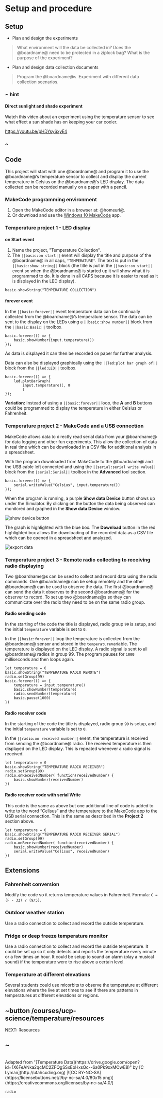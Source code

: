 # Setup and procedure

## Setup

* Plan and design the experiments

>What environment will the data be collected in? Does the @boardname@ need to be protected in a ziplock bag? What is the purpose of the experiment?

* Plan and design data collection documents

>Program the @boardname@s. Experiment with different data collection scenarios. 

### ~ hint

#### Direct sunlight and shade experiment

Watch this video about an experiment using the temperature sensor to see what effect
a sun shade has on keeping your car cooler.

https://youtu.be/pHDYsy6xyE4

### ~

## Code

This project will start with one @boardname@ and program it to use the @boardname@’s temperature sensor to collect and display the current temperature in Celsius on the @boardname@’s LED display. The data collected can be recorded manually on a paper with a pencil.

### MakeCode programming environment

1. Open the MakeCode editor in a browser at: @homeurl@.
2. Or download and use the [Windows 10 MakeCode](https://www.microsoft.com/store/apps/9PJC7SV48LCX) app.

### Temperature project 1 - LED display

#### on Start event

1. Name the project, "Temperature Collection".
2. The ``||basic:on start||`` event will display the title and purpose of the @boardname@ in all caps, `"TEMPERATURE"`. The text is put in the ``||basic:show string||`` block (the title is put in the ``||basic:on start||`` event so when the @boardname@ is started up it will show what it is programmed to do. It is done in all CAPS because it is easier to read as it is displayed in the LED display).

```blocks
basic.showString("TEMPERATURE COLLECTION")
```

#### forever event

In the ``||basic:forever||`` event temperature data can be continually collected from the @boardname@’s temperature sensor. The data can be sent to the  display on the LEDs using a ``||basic:show number||`` block from the ``||basic:Basic||`` toolbox.

```blocks
basic.forever(() => {
    basic.showNumber(input.temperature())
});
```

As data is displayed it can then be recorded on paper for further analysis.

Data can also be displayed graphically using the ``||led:plot bar graph of||`` block from the ``||led:LED||`` toolbox. 

```blocks
basic.forever(() => {
    led.plotBarGraph(
        input.temperature(), 0
        )
});
```

**Variation:** Instead of using a ``||basic:forever||`` loop, the **A** and **B** buttons could be programmed to display the temperature in either Celsius or Fahrenheit.

### Temperature project 2 - MakeCode and a USB connection

MakeCode allows data to directly read serial data from your @boardname@ for data logging and other fun experiments. This allow the collection of data in real time which can be downloaded in a CSV file for additional analysis in a spreadsheet.

With the program downloaded from MakeCode to the @boardname@ and the USB cable left connected and using the ``||serial:serial write value||`` block from the ``|serial:Serial||`` toolbox in the **Advanced** tool section.

```blocks
basic.forever(() => {
	serial.writeValue("Celsius", input.temperature())
});
```

When the program is running, a purple **Show data Device** button shows up under the Simulator. By clicking on the button the data being observed can monitored and graphed in the **Show data Device** window. 

![show device button](/static/courses/ucp-science/temperature/show-device.png)

The graph is highlighted with the blue box. The **Download** button in the red highlighted box allows the downloading of the recorded data as a CSV file which can be opened in a spreadsheet and analyzed.

![export data](/static/courses/ucp-science/temperature/export.png)
 
### Temperature project 3 - Remote radio collecting to receiving radio displaying

Two @boardname@s can be used to collect and record data using the radio commands. One @boardname@ can be setup remotely and the other @boardname@ can be used to observe the data. The first @boardname@ can send the data it observes to the second @boardname@ for the observer to record. To set up two @boardname@s so they can communicate over the radio they need to be on the same radio group.

#### Radio sending code

In the starting of the code the title is displayed, radio group `99` is setup, and the initial ``temperature`` variable is set to `0`.

In the ``||basic:forever||`` loop the temperature is collected from the @boardname@ sensor and stored in the ``temperature``variable. The temperature is displayed on the LED display. A radio signal is sent to all @boardname@ radios in group 99. The program pauses for `1000` milliseconds and then loops again.

```blocks
let temperature = 0
basic.showString("TEMPERATURE RADIO REMOTE")
radio.setGroup(99)
basic.forever(() => {
    temperature = input.temperature()
    basic.showNumber(temperature)
    radio.sendNumber(temperature)
    basic.pause(1000)
})
```

#### Radio receiver code

In the starting of the code the title is displayed, radio group `99` is setup, and the initial ``temperature`` variable is set to `0`.

In the ``||radio:on received number||`` event, the temperature is received from sending the @boardname@ radio. The received temperature is then displayed on the LED display. This is repeated whenever a radio signal is received.

```blocks
let temperature = 0
basic.showString("TEMPERATURE RADIO RECEIVER")
radio.setGroup(99)
radio.onReceivedNumber( function(receivedNumber) {
    basic.showNumber(receivedNumber)
})
```

#### Radio receiver code with serial Write

This code is the same as above but one additional line of code is added to write to the word “Celisus” and the temperature to the MakeCode app to the USB serial connection. This is the same as described in the **Project 2** section above.

```blocks
let temperature = 0
basic.showString("TEMPERATURE RADIO RECEIVER SERIAL")
radio.setGroup(99)
radio.onReceivedNumber( function(receivedNumber) {
    basic.showNumber(receivedNumber)
    serial.writeValue("Celisus", receivedNumber)
})
```

## Extensions

### Fahrenheit conversion

Modify the code so it returns temperature values in Fahrenheit. Formula: ``C = (F - 32) / (9/5)``.

### Outdoor weather station

Use a radio connection to collect and record the outside temperature.

### Fridge or deep freeze temperature monitor

Use a radio connection to collect and record the outside temperature. It could be set up so it only detects and reports the temperature every minute or a few times an hour. It could be setup to sound an alarm (play a musical sound) if the temperature were to rise above a certain level.

### Temperature at different elevations

Several students could use micorbits to observe the temperature at different elevations where the live at set times to see if there are patterns in temperatures at different elevations or regions.

## ~button /courses/ucp-science/temperature/resources
NEXT: Resources
## ~

<br/>
Adapted from "[Temperature Data](https://drive.google.com/open?id=1X6FeANka2qcMC2ZFQgSSxEoHxsQc--6a0Pk9xxMOwE8)" by [C Lyman](http://utahcoding.org) [![CC BY-NC-SA](https://licensebuttons.net/l/by-nc-sa/4.0/80x15.png)](https://creativecommons.org/licenses/by-nc-sa/4.0/)

```package
radio
```